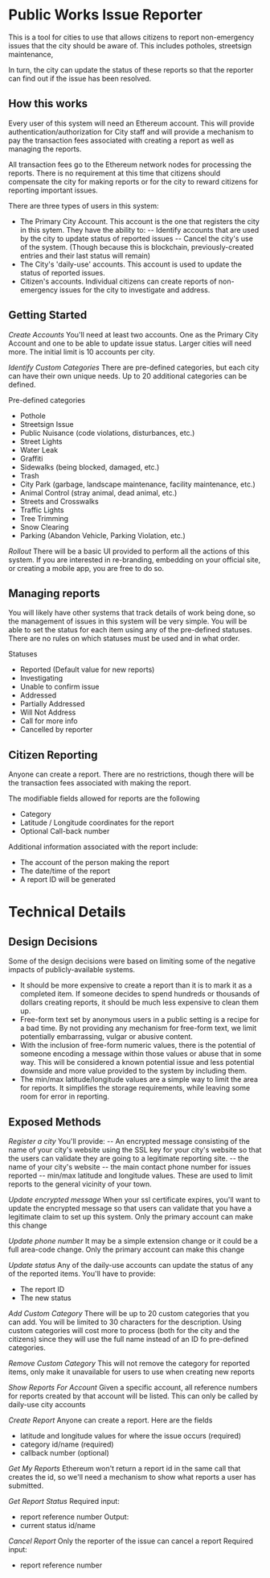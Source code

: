 # Public Works Issue Reporter

This is a tool for cities to use that allows citizens to report non-emergency issues that the city should be aware of. This includes potholes, streetsign maintenance, 

In turn, the city can update the status of these reports so that the reporter can find out if the issue has been resolved.

## How this works
Every user of this system will need an Ethereum account. This will provide authentication/authorization for City staff and will provide a mechanism to pay the transaction fees associated with creating a report as well as managing the reports.

All transaction fees go to the Ethereum network nodes for processing the reports. There is no requirement at this time that citizens should compensate the city for making reports or for the city to reward citizens for reporting important issues. 

There are three types of users in this system:
 - The Primary City Account. This account is the one that registers the city in this sytem. They have the ability to:
 -- Identify accounts that are used by the city to update status of reported issues
 -- Cancel the city's use of the system. (Though because this is blockchain, previously-created entries and their last status will remain)
 - The City's 'daily-use' accounts. This account is used to update the status of reported issues.
 - Citizen's accounts. Individual citizens can create reports of non-emergency issues for the city to investigate and address.
 
 ## Getting Started
 *Create Accounts*
 You'll need at least two accounts. One as the Primary City Account and one to be able to update issue status. Larger cities will need more. The initial limit is 10 accounts per city.
 
 *Identify Custom Categories*
 There are pre-defined categories, but each city can have their own unique needs. Up to 20 additional categories can be defined. 
 
 Pre-defined categories
  - Pothole
  - Streetsign Issue
  - Public Nuisance (code violations, disturbances, etc.)
  - Street Lights
  - Water Leak
  - Graffiti
  - Sidewalks (being blocked, damaged, etc.)
  - Trash
  - City Park (garbage, landscape maintenance, facility maintenance, etc.)
  - Animal Control (stray animal, dead animal, etc.)
  - Streets and Crosswalks
  - Traffic Lights
  - Tree Trimming
  - Snow Clearing
  - Parking (Abandon Vehicle, Parking Violation, etc.)
  
*Rollout*
  There will be a basic UI provided to perform all the actions of this system. If you are interested in re-branding, embedding on your official site, or creating a mobile app, you are free to do so. 

## Managing reports
You will likely have other systems that track details of work being done, so the management of issues in this system will be very simple. You will be able to set the status for each item using any of the pre-defined statuses. There are no rules on which statuses must be used and in what order. 

Statuses
 - Reported (Default value for new reports)
 - Investigating
 - Unable to confirm issue
 - Addressed
 - Partially Addressed
 - Will Not Address
 - Call for more info
 - Cancelled by reporter

## Citizen Reporting
Anyone can create a report. There are no restrictions, though there will be the transaction fees associated with making the report.

The modifiable fields allowed for reports are the following
 - Category
 - Latitude / Longitude coordinates for the report
 - Optional Call-back number
 
 Additional information associated with the report include:
 - The account of the person making the report
 - The date/time of the report
 - A report ID will be generated
  
# Technical Details

## Design Decisions
Some of the design decisions were based on limiting some of the negative impacts of publicly-available systems.
 - It should be more expensive to create a report than it is to mark it as a completed item. If someone decides to spend hundreds or thousands of dollars creating reports, it should be much less expensive to clean them up.
  - Free-form text set by anonymous users in a public setting is a recipe for a bad time. By not providing any mechanism for free-form text, we limit potentially embarrassing, vulgar or abusive content. 
  - With the inclusion of free-form numeric values, there is the potential of someone encoding a message within those values or abuse that in some way. This will be considered a known potential issue and less potential downside and more value provided to the system by including them.
  - The min/max latitude/longitude values are a simple way to limit the area for reports. It simplifies the storage requirements, while leaving some room for error in reporting.
 

## Exposed Methods

 *Register a city*
 You'll provide:
 -- An encrypted message consisting of the name of your city's website using the SSL key for your city's website so that the users can validate they are going to a legitimate reporting site.
 -- the name of your city's website
 -- the main contact phone number for issues reported
 -- min/max latitude and longitude values. These are used to limit reports to the general vicinity of your town.
 
 *Update encrypted message*
 When your ssl certificate expires, you'll want to update the encrypted message so that users can validate that you have a legitimate claim to set up this system. Only the primary account can make this change
 
 *Update phone number*
 It may be a simple extension change or it could be a full area-code change. Only the primary account can make this change
 
 *Update status*
 Any of the daily-use accounts can update the status of any of the reported items. You'll have to provide:
  - The report ID
  - The new status
  
 *Add Custom Category*
 There will be up to 20 custom categories that you can add. You will be limited to 30 characters for the description. Using custom categories will cost more to process (both for the city and the citizens) since they will use the full name instead of an ID fo pre-defined categories.
 
 *Remove Custom Category*
 This will not remove the category for reported items, only make it unavailable for users to use when creating new reports

 *Show Reports For Account*
 Given a specific account, all reference numbers for reports created by that account will be listed. This can only be called by daily-use city accounts
  
  *Create Report*
Anyone can create a report. Here are the fields
 - latitude and longitude values for where the issue occurs (required)
 - category id/name (required)
 - callback number (optional)
 
 *Get My Reports*
 Ethereum won't return a report id in the same call that creates the id, so we'll need a mechanism to show what reports a user has submitted.
 
 *Get Report Status*
 Required input:
 - report reference number
 Output:
 - current status id/name
 
 *Cancel Report*
 Only the reporter of the issue can cancel a report
  Required input:
 - report reference number